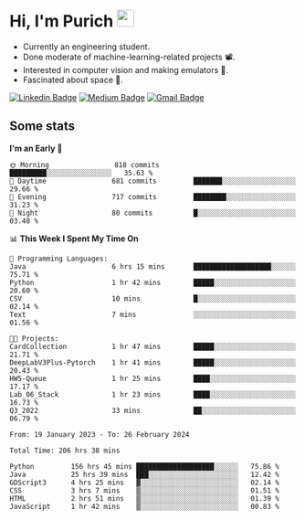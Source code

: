 <h1 align="left">Hi, I'm Purich
<img src="https://media.giphy.com/media/hvRJCLFzcasrR4ia7z/giphy.gif" width="30px"/></h1>

* Currently an engineering student.
* Done moderate of machine-learning-related projects :film_projector:.
* Interested in computer vision and making emulators :space_invader:.
* Fascinated about space :milky_way:.

[![Linkedin Badge](https://img.shields.io/badge/-Purich-blue?style=flat-square&logo=Linkedin&logoColor=white&link=https://www.linkedin.com/in/purich-siritip-16b3b3255/)](https://www.linkedin.com/in/purich-siritip-16b3b3255) [![Medium Badge](https://img.shields.io/badge/-@purich-gray?style=flat-square&labelColor=000000&logo=Medium&link=https://medium.com/@phuritsiritip)](https://medium.com/@phuritsiritip)
[![Gmail Badge](https://img.shields.io/badge/-mark.phurit@gmail.com-c14438?style=flat-square&logo=Gmail&logoColor=white&link=mailto:mark.phurit@gmail.com)](mailto:mark.phurit@gmail.com)

## Some stats

  
  <!--START_SECTION:waka-->
**I'm an Early 🐤** 

```text
🌞 Morning                818 commits         █████████░░░░░░░░░░░░░░░░   35.63 % 
🌆 Daytime                681 commits         ███████░░░░░░░░░░░░░░░░░░   29.66 % 
🌃 Evening                717 commits         ████████░░░░░░░░░░░░░░░░░   31.23 % 
🌙 Night                  80 commits          █░░░░░░░░░░░░░░░░░░░░░░░░   03.48 % 
```


📊 **This Week I Spent My Time On** 

```text
💬 Programming Languages: 
Java                     6 hrs 15 mins       ███████████████████░░░░░░   75.71 % 
Python                   1 hr 42 mins        █████░░░░░░░░░░░░░░░░░░░░   20.60 % 
CSV                      10 mins             █░░░░░░░░░░░░░░░░░░░░░░░░   02.14 % 
Text                     7 mins              ░░░░░░░░░░░░░░░░░░░░░░░░░   01.56 % 

🐱‍💻 Projects: 
CardCollection           1 hr 47 mins        █████░░░░░░░░░░░░░░░░░░░░   21.71 % 
DeepLabV3Plus-Pytorch    1 hr 41 mins        █████░░░░░░░░░░░░░░░░░░░░   20.43 % 
HW5-Queue                1 hr 25 mins        ████░░░░░░░░░░░░░░░░░░░░░   17.17 % 
Lab_06_Stack             1 hr 23 mins        ████░░░░░░░░░░░░░░░░░░░░░   16.73 % 
Q3_2022                  33 mins             ██░░░░░░░░░░░░░░░░░░░░░░░   06.79 % 
```


<!--END_SECTION:waka-->

  <!--START_SECTION:waka-simple-->

```text
From: 19 January 2023 - To: 26 February 2024

Total Time: 206 hrs 38 mins

Python         156 hrs 45 mins ███████████████████░░░░░░   75.86 %
Java           25 hrs 39 mins  ███░░░░░░░░░░░░░░░░░░░░░░   12.42 %
GDScript3      4 hrs 25 mins   ▓░░░░░░░░░░░░░░░░░░░░░░░░   02.14 %
CSS            3 hrs 7 mins    ▒░░░░░░░░░░░░░░░░░░░░░░░░   01.51 %
HTML           2 hrs 51 mins   ▒░░░░░░░░░░░░░░░░░░░░░░░░   01.39 %
JavaScript     1 hr 42 mins    ▒░░░░░░░░░░░░░░░░░░░░░░░░   00.83 %
```

<!--END_SECTION:waka-simple-->

  <!--![Anurag's GitHub stats](https://github-readme-stats.vercel.app/api?username=vikimark&show_icons=true&theme=gruvbox_light)-->
  
<!--
**vikimark/vikimark** is a ✨ _special_ ✨ repository because its `README.md` (this file) appears on your GitHub profile.

Here are some ideas to get you started:

- 🔭 I’m currently working on ...
- 🌱 I’m currently learning ...
- 👯 I’m looking to collaborate on ...
- 🤔 I’m looking for help with ...
- 💬 Ask me about ...
- 📫 How to reach me: ...
- 😄 Pronouns: ...
- ⚡ Fun fact: ...
-->
